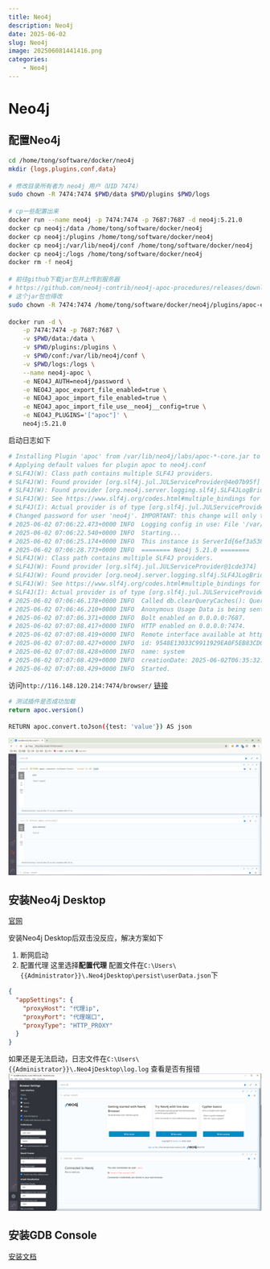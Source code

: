 ```yaml
---
title: Neo4j
description: Neo4j
date: 2025-06-02
slug: Neo4j
image: 202506081441416.png
categories:
    - Neo4j
---
```

# Neo4j

## 配置Neo4j

```sh
cd /home/tong/software/docker/neo4j
mkdir {logs,plugins,conf,data}

# 修改目录所有者为 neo4j 用户（UID 7474）
sudo chown -R 7474:7474 $PWD/data $PWD/plugins $PWD/logs

# cp一些配置出来
docker run --name neo4j -p 7474:7474 -p 7687:7687 -d neo4j:5.21.0
docker cp neo4j:/data /home/tong/software/docker/neo4j
docker cp neo4j:/plugins /home/tong/software/docker/neo4j
docker cp neo4j:/var/lib/neo4j/conf /home/tong/software/docker/neo4j
docker cp neo4j:/logs /home/tong/software/docker/neo4j
docker rm -f neo4j

# 前往github下载jar包并上传到服务器
# https://github.com/neo4j-contrib/neo4j-apoc-procedures/releases/download/5.21.0/apoc-5.21.0-extended.jar
# 这个jar包也得改
sudo chown -R 7474:7474 /home/tong/software/docker/neo4j/plugins/apoc-extended.jar

docker run -d \
    -p 7474:7474 -p 7687:7687 \
    -v $PWD/data:/data \
    -v $PWD/plugins:/plugins \
    -v $PWD/conf:/var/lib/neo4j/conf \
    -v $PWD/logs:/logs \
    --name neo4j-apoc \
    -e NEO4J_AUTH=neo4j/password \
    -e NEO4J_apoc_export_file_enabled=true \
    -e NEO4J_apoc_import_file_enabled=true \
    -e NEO4J_apoc_import_file_use__neo4j__config=true \
    -e NEO4J_PLUGINS='["apoc"]' \
    neo4j:5.21.0
```

启动日志如下

```bash
# Installing Plugin 'apoc' from /var/lib/neo4j/labs/apoc-*-core.jar to /plugins/apoc.jar
# Applying default values for plugin apoc to neo4j.conf
# SLF4J(W): Class path contains multiple SLF4J providers.
# SLF4J(W): Found provider [org.slf4j.jul.JULServiceProvider@4e07b95f]
# SLF4J(W): Found provider [org.neo4j.server.logging.slf4j.SLF4JLogBridge@28b46423]
# SLF4J(W): See https://www.slf4j.org/codes.html#multiple_bindings for an explanation.
# SLF4J(I): Actual provider is of type [org.slf4j.jul.JULServiceProvider@4e07b95f]
# Changed password for user 'neo4j'. IMPORTANT: this change will only take effect if performed before the database is started for the first time.
# 2025-06-02 07:06:22.473+0000 INFO  Logging config in use: File '/var/lib/neo4j/conf/user-logs.xml'
# 2025-06-02 07:06:22.540+0000 INFO  Starting...
# 2025-06-02 07:06:25.174+0000 INFO  This instance is ServerId{6ef3a538} (6ef3a538-da4e-4847-9a8c-ced5240172d2)
# 2025-06-02 07:06:28.773+0000 INFO  ======== Neo4j 5.21.0 ========
# SLF4J(W): Class path contains multiple SLF4J providers.
# SLF4J(W): Found provider [org.slf4j.jul.JULServiceProvider@1cde374]
# SLF4J(W): Found provider [org.neo4j.server.logging.slf4j.SLF4JLogBridge@6818fd48]
# SLF4J(W): See https://www.slf4j.org/codes.html#multiple_bindings for an explanation.
# SLF4J(I): Actual provider is of type [org.slf4j.jul.JULServiceProvider@1cde374]
# 2025-06-02 07:06:46.178+0000 INFO  Called db.clearQueryCaches(): Query cache already empty.
# 2025-06-02 07:06:46.210+0000 INFO  Anonymous Usage Data is being sent to Neo4j, see https://neo4j.com/docs/usage-data/
# 2025-06-02 07:07:06.371+0000 INFO  Bolt enabled on 0.0.0.0:7687.
# 2025-06-02 07:07:08.417+0000 INFO  HTTP enabled on 0.0.0.0:7474.
# 2025-06-02 07:07:08.419+0000 INFO  Remote interface available at http://localhost:7474/
# 2025-06-02 07:07:08.427+0000 INFO  id: 9548E13033C9911929EA0F5EB83CD0B567E495A0F9991AD4467060BB17E9FD1A
# 2025-06-02 07:07:08.428+0000 INFO  name: system
# 2025-06-02 07:07:08.429+0000 INFO  creationDate: 2025-06-02T06:35:32.111Z
# 2025-06-02 07:07:08.429+0000 INFO  Started.
```

访问`http://116.148.120.214:7474/browser/`
[链接](http://116.148.120.214:7474/browser/)

```bash
# 测试插件是否成功加载
return apoc.version()

RETURN apoc.convert.toJson({test: 'value'}) AS json
```

![202506081442358.png](https://raw.githubusercontent.com/IsUnderAchiever/markdown-img/master/PicGo05/202506081442358.png)

## 安装Neo4j Desktop
[官网](https://neo4j.com/download/)

安装Neo4j Desktop后双击没反应，解决方案如下
1. 断网启动
2. 配置代理
这里选择**配置代理**
配置文件在`C:\Users\{{Administrator}}\.Neo4jDesktop\persist\userData.json`下
```json
{
  "appSettings": {
    "proxyHost": "代理ip",
    "proxyPort": "代理端口",
    "proxyType": "HTTP_PROXY"
  }
}
```
如果还是无法启动，日志文件在`C:\Users\{{Administrator}}\.Neo4jDesktop\log.log`
查看是否有报错
![202506081500340.png](https://raw.githubusercontent.com/IsUnderAchiever/markdown-img/master/PicGo05/202506081500340.png)
## 安装GDB Console
[安装文档](https://help.aliyun.com/zh/gdb/developer-reference/use-the-open-source-gdb-console-to-log-on-to-gdb)
